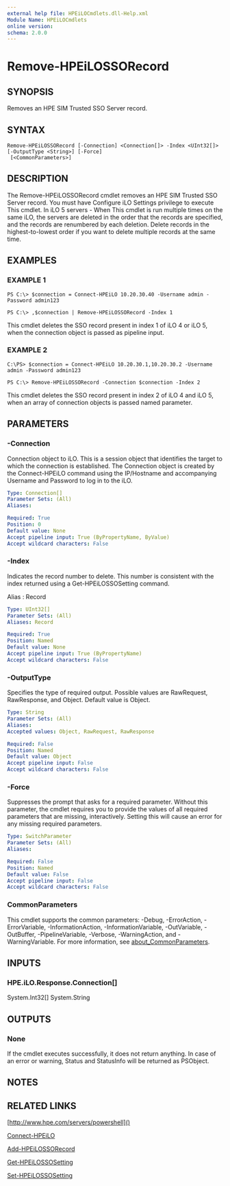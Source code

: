 ```yaml
---
external help file: HPEiLOCmdlets.dll-Help.xml
Module Name: HPEiLOCmdlets
online version:
schema: 2.0.0
---
```


# Remove-HPEiLOSSORecord

## SYNOPSIS
Removes an HPE SIM Trusted SSO Server record.

## SYNTAX

```
Remove-HPEiLOSSORecord [-Connection] <Connection[]> -Index <UInt32[]> [-OutputType <String>] [-Force]
 [<CommonParameters>]
```

## DESCRIPTION
The Remove-HPEiLOSSORecord cmdlet removes an HPE SIM Trusted SSO Server record.
You must have Configure iLO Settings privilege to execute This cmdlet.
In iLO 5 servers - When This cmdlet is run multiple times on the same iLO, the servers are deleted in the order that the records are specified, and the records are renumbered by each deletion.
Delete records in the highest-to-lowest order if you want to delete multiple records at the same time.

## EXAMPLES

### EXAMPLE 1
```
PS C:\> $connection = Connect-HPEiLO 10.20.30.40 -Username admin -Password admin123 

PS C:\> ,$connection | Remove-HPEiLOSSORecord -Index 1
```

This cmdlet deletes the SSO record present in index 1 of iLO 4 or iLO 5, when the connection object is passed as pipeline input.

### EXAMPLE 2
```
C:\PS> $connection = Connect-HPEiLO 10.20.30.1,10.20.30.2 -Username admin -Password admin123 

PS C:\> Remove-HPEiLOSSORecord -Connection $connection -Index 2
```

This cmdlet deletes the SSO record present in index 2 of iLO 4 and iLO 5, when an array of connection objects is passed named parameter.

## PARAMETERS

### -Connection
Connection object to iLO.
This is a session object that identifies the target to which the connection is established.
The Connection object is created by the Connect-HPEiLO command using the IP/Hostname and accompanying Username and Password to log in to the iLO.

```yaml
Type: Connection[]
Parameter Sets: (All)
Aliases:

Required: True
Position: 0
Default value: None
Accept pipeline input: True (ByPropertyName, ByValue)
Accept wildcard characters: False
```

### -Index
Indicates the record number to delete.
This number is consistent with the index returned using a Get-HPEiLOSSOSetting command.

Alias : Record

```yaml
Type: UInt32[]
Parameter Sets: (All)
Aliases: Record

Required: True
Position: Named
Default value: None
Accept pipeline input: True (ByPropertyName)
Accept wildcard characters: False
```

### -OutputType
Specifies the type of required output.
Possible values are RawRequest, RawResponse, and Object.
Default value is Object.

```yaml
Type: String
Parameter Sets: (All)
Aliases:
Accepted values: Object, RawRequest, RawResponse

Required: False
Position: Named
Default value: Object
Accept pipeline input: False
Accept wildcard characters: False
```

### -Force
Suppresses the prompt that asks for a required parameter.
Without this parameter, the cmdlet requires you to provide the values of all required parameters that are missing, interactively.
Setting this will cause an error for any missing required parameters.

```yaml
Type: SwitchParameter
Parameter Sets: (All)
Aliases:

Required: False
Position: Named
Default value: False
Accept pipeline input: False
Accept wildcard characters: False
```

### CommonParameters
This cmdlet supports the common parameters: -Debug, -ErrorAction, -ErrorVariable, -InformationAction, -InformationVariable, -OutVariable, -OutBuffer, -PipelineVariable, -Verbose, -WarningAction, and -WarningVariable. For more information, see [about_CommonParameters](http://go.microsoft.com/fwlink/?LinkID=113216).

## INPUTS

### HPE.iLO.Response.Connection[]
System.Int32[]
System.String
## OUTPUTS

### None
If the cmdlet executes successfully, it does not return anything.
In case of an error or warning, Status and StatusInfo will be returned as PSObject.

## NOTES

## RELATED LINKS

[http://www.hpe.com/servers/powershell]()

[Connect-HPEiLO]()

[Add-HPEiLOSSORecord]()

[Get-HPEiLOSSOSetting]()

[Set-HPEiLOSSOSetting]()

